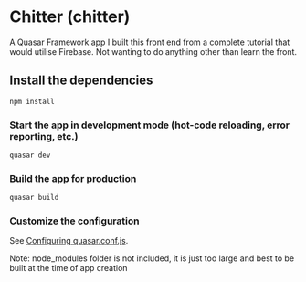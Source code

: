 # Chitter (chitter)

A Quasar Framework app
I built this front end from a complete tutorial that would utilise Firebase.
Not wanting to do anything other than learn the front.

## Install the dependencies
```bash
npm install
```

### Start the app in development mode (hot-code reloading, error reporting, etc.)
```bash
quasar dev
```


### Build the app for production
```bash
quasar build
```

### Customize the configuration
See [Configuring quasar.conf.js](https://quasar.dev/quasar-cli/quasar-conf-js).

Note: node_modules folder is not included, it is just too large and best to be built at the time of app creation
